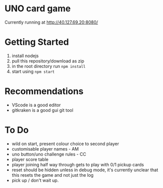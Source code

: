 # UNO card game

Currently running at http://40.127.69.20:8080/

# Getting Started

1. install nodejs
2. pull this repository/download as zip
3. in the root directory run
   `npm install`
4. start using
   `npm start`

# Recommendations

- VScode is a good editor
- gitkraken is a good gui git tool

# To Do

- wild on start, present colour choice to second player
- customisable player names - AM
- uno button/uno challenge rules - CC
- player score table
- player joining half way through gets to play with 0/1 pickup cards
- reset should be hidden unless in debug mode, it's currently unclear that this resets the game and not just the log
- pick up / don't wait up.
